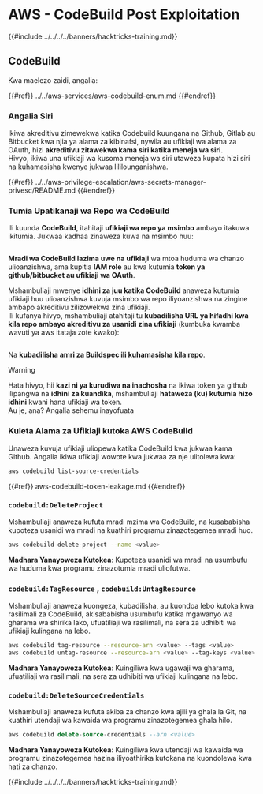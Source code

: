 # AWS - CodeBuild Post Exploitation

{{#include ../../../../banners/hacktricks-training.md}}

## CodeBuild

Kwa maelezo zaidi, angalia:

{{#ref}}
../../aws-services/aws-codebuild-enum.md
{{#endref}}

### Angalia Siri

Ikiwa akreditivu zimewekwa katika Codebuild kuungana na Github, Gitlab au Bitbucket kwa njia ya alama za kibinafsi, nywila au ufikiaji wa alama za OAuth, hizi **akreditivu zitawekwa kama siri katika meneja wa siri**.\
Hivyo, ikiwa una ufikiaji wa kusoma meneja wa siri utaweza kupata hizi siri na kuhamasisha kwenye jukwaa lililounganishwa.

{{#ref}}
../../aws-privilege-escalation/aws-secrets-manager-privesc/README.md
{{#endref}}

### Tumia Upatikanaji wa Repo wa CodeBuild

Ili kuunda **CodeBuild**, itahitaji **ufikiaji wa repo ya msimbo** ambayo itakuwa ikitumia. Jukwaa kadhaa zinaweza kuwa na msimbo huu:

<figure><img src="../../../../images/image (96).png" alt=""><figcaption></figcaption></figure>

**Mradi wa CodeBuild lazima uwe na ufikiaji** wa mtoa huduma wa chanzo ulioanzishwa, ama kupitia **IAM role** au kwa kutumia **token ya github/bitbucket au ufikiaji wa OAuth**.

Mshambuliaji mwenye **idhini za juu katika CodeBuild** anaweza kutumia ufikiaji huu ulioanzishwa kuvuja msimbo wa repo iliyoanzishwa na zingine ambapo akreditivu zilizowekwa zina ufikiaji.\
Ili kufanya hivyo, mshambuliaji atahitaji tu **kubadilisha URL ya hifadhi kwa kila repo ambayo akreditivu za usanidi zina ufikiaji** (kumbuka kwamba wavuti ya aws itataja zote kwako):

<figure><img src="../../../../images/image (107).png" alt=""><figcaption></figcaption></figure>

Na **kubadilisha amri za Buildspec ili kuhamasisha kila repo**.

> [!WARNING]
> Hata hivyo, hii **kazi ni ya kurudiwa na inachosha** na ikiwa token ya github ilipangwa na **idhini za kuandika**, mshambuliaji **hataweza (ku) kutumia hizo idhini** kwani hana ufikiaji wa token.\
> Au je, ana? Angalia sehemu inayofuata

### Kuleta Alama za Ufikiaji kutoka AWS CodeBuild

Unaweza kuvuja ufikiaji uliopewa katika CodeBuild kwa jukwaa kama Github. Angalia ikiwa ufikiaji wowote kwa jukwaa za nje ulitolewa kwa:
```bash
aws codebuild list-source-credentials
```
{{#ref}}
aws-codebuild-token-leakage.md
{{#endref}}

### `codebuild:DeleteProject`

Mshambuliaji anaweza kufuta mradi mzima wa CodeBuild, na kusababisha kupoteza usanidi wa mradi na kuathiri programu zinazotegemea mradi huo.
```bash
aws codebuild delete-project --name <value>
```
**Madhara Yanayoweza Kutokea**: Kupoteza usanidi wa mradi na usumbufu wa huduma kwa programu zinazotumia mradi uliofutwa.

### `codebuild:TagResource` , `codebuild:UntagResource`

Mshambuliaji anaweza kuongeza, kubadilisha, au kuondoa lebo kutoka kwa rasilimali za CodeBuild, akisababisha usumbufu katika mgawanyo wa gharama wa shirika lako, ufuatiliaji wa rasilimali, na sera za udhibiti wa ufikiaji kulingana na lebo.
```bash
aws codebuild tag-resource --resource-arn <value> --tags <value>
aws codebuild untag-resource --resource-arn <value> --tag-keys <value>
```
**Madhara Yanayoweza Kutokea**: Kuingiliwa kwa ugawaji wa gharama, ufuatiliaji wa rasilimali, na sera za udhibiti wa ufikiaji kulingana na lebo.

### `codebuild:DeleteSourceCredentials`

Mshambuliaji anaweza kufuta akiba za chanzo kwa ajili ya ghala la Git, na kuathiri utendaji wa kawaida wa programu zinazotegemea ghala hilo.
```sql
aws codebuild delete-source-credentials --arn <value>
```
**Madhara Yanayoweza Kutokea**: Kuingiliwa kwa utendaji wa kawaida wa programu zinazotegemea hazina iliyoathirika kutokana na kuondolewa kwa hati za chanzo. 

{{#include ../../../../banners/hacktricks-training.md}}
